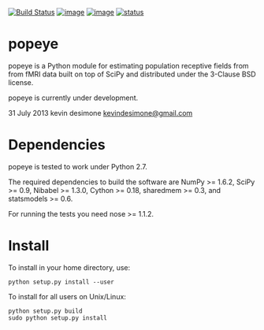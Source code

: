 [![Build Status](https://api.travis-ci.org/kdesimone/popeye.svg?branch=master)](https://travis-ci.org/kdesimone/popeye/)
[![image](https://circleci.com/gh/kdesimone/popeye.svg?style=shield&circle-token=:circle-token)](https://circleci.com/gh/kdesimone/popeye)
[![image](https://coveralls.io/repos/github/kdesimone/popeye/badge.svg?branch=master)](https://coveralls.io/github/kdesimone/popeye?branch=master)
[![status](http://joss.theoj.org/papers/053a64ce9fda79e99fe8a703e30e4786/status.svg)](http://joss.theoj.org/papers/053a64ce9fda79e99fe8a703e30e4786)


popeye
======

popeye is a Python module for estimating population receptive fields
from from fMRI data built on top of SciPy and distributed under the
3-Clause BSD license.

popeye is currently under development.

31 July 2013 kevin desimone <kevindesimone@gmail.com>

Dependencies
============

popeye is tested to work under Python 2.7.

The required dependencies to build the software are NumPy &gt;= 1.6.2, SciPy &gt;= 0.9, Nibabel &gt;= 1.3.0, Cython &gt;= 0.18, sharedmem &gt;= 0.3, and statsmodels &gt;= 0.6.

For running the tests you need nose &gt;= 1.1.2.

Install
=======

To install in your home directory, use:

    python setup.py install --user

To install for all users on Unix/Linux:

    python setup.py build
    sudo python setup.py install
